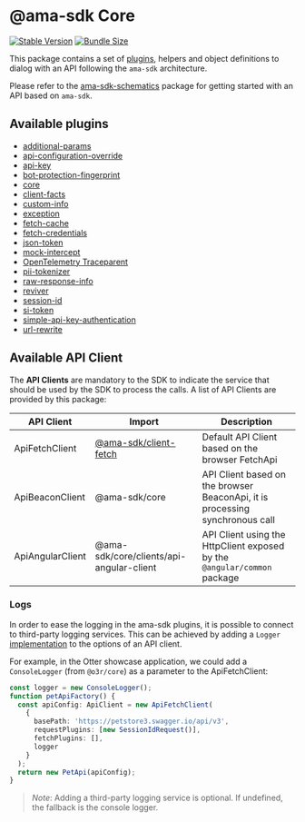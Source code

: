 # @ama-sdk Core

[![Stable Version](https://img.shields.io/npm/v/@ama-sdk/core?style=for-the-badge)](https://www.npmjs.com/package/@ama-sdk/core)
[![Bundle Size](https://img.shields.io/bundlephobia/min/@ama-sdk/core?color=green&style=for-the-badge)](https://www.npmjs.com/package/@ama-sdk/core)

This package contains a set of [plugins](https://github.com/AmadeusITGroup/otter/tree/main/packages/%40ama-sdk/core/src/plugins), helpers and object definitions to dialog with an API following the `ama-sdk` architecture.

Please refer to the [ama-sdk-schematics](../schematics/README.md) package for getting started with an API based on `ama-sdk`.

## Available plugins

- [additional-params](https://github.com/AmadeusITGroup/otter/tree/main/packages/%40ama-sdk/core/src/plugins/additional-params)
- [api-configuration-override](https://github.com/AmadeusITGroup/otter/tree/main/packages/%40ama-sdk/core/src/plugins/api-configuration-override)
- [api-key](https://github.com/AmadeusITGroup/otter/tree/main/packages/%40ama-sdk/core/src/plugins/api-key)
- [bot-protection-fingerprint](https://github.com/AmadeusITGroup/otter/tree/main/packages/%40ama-sdk/core/src/plugins/bot-protection-fingerprint)
- [core](https://github.com/AmadeusITGroup/otter/tree/main/packages/%40ama-sdk/core/src/plugins/core)
- [client-facts](https://github.com/AmadeusITGroup/otter/tree/main/packages/%40ama-sdk/core/src/plugins/client-facts)
- [custom-info](https://github.com/AmadeusITGroup/otter/tree/main/packages/%40ama-sdk/core/src/plugins/custom-info)
- [exception](https://github.com/AmadeusITGroup/otter/tree/main/packages/%40ama-sdk/core/src/plugins/exception)
- [fetch-cache](https://github.com/AmadeusITGroup/otter/tree/main/packages/%40ama-sdk/core/src/plugins/fetch-cache)
- [fetch-credentials](https://github.com/AmadeusITGroup/otter/tree/main/packages/%40ama-sdk/core/src/plugins/fetch-credentials)
- [json-token](https://github.com/AmadeusITGroup/otter/tree/main/packages/%40ama-sdk/core/src/plugins/json-token)
- [mock-intercept](https://github.com/AmadeusITGroup/otter/tree/main/packages/%40ama-sdk/core/src/plugins/mock-intercept)
- [OpenTelemetry Traceparent](https://github.com/AmadeusITGroup/otter/tree/main/packages/%40ama-sdk/core/src/plugins/open-telemetry/traceparent)
- [pii-tokenizer](https://github.com/AmadeusITGroup/otter/tree/main/packages/%40ama-sdk/core/src/plugins/pii-tokenizer)
- [raw-response-info](https://github.com/AmadeusITGroup/otter/tree/main/packages/%40ama-sdk/core/src/plugins/raw-response-info)
- [reviver](https://github.com/AmadeusITGroup/otter/tree/main/packages/%40ama-sdk/core/src/plugins/reviver)
- [session-id](https://github.com/AmadeusITGroup/otter/tree/main/packages/%40ama-sdk/core/src/plugins/session-id)
- [si-token](https://github.com/AmadeusITGroup/otter/tree/main/packages/%40ama-sdk/core/src/plugins/si-token)
- [simple-api-key-authentication](https://github.com/AmadeusITGroup/otter/tree/main/packages/%40ama-sdk/core/src/plugins/simple-api-key-authentication)
- [url-rewrite](https://github.com/AmadeusITGroup/otter/tree/main/packages/%40ama-sdk/core/src/plugins/url-rewrite)

## Available API Client

The **API Clients** are mandatory to the SDK to indicate the service that should be used by the SDK to process the calls.
A list of API Clients are provided by this package:

| API Client       | Import                                                                   | Description                                                                  |
| ---------------- | ------------------------------------------------------------------------ | ---------------------------------------------------------------------------- |
| ApiFetchClient   | [@ama-sdk/client-fetch](https://npmjs.com/package/@ama-sdk/client-fetch) | Default API Client based on the browser FetchApi                             |
| ApiBeaconClient  | @ama-sdk/core                                                            | API Client based on the browser BeaconApi, it is processing synchronous call |
| ApiAngularClient | @ama-sdk/core/clients/api-angular-client                                 | API Client using the HttpClient exposed by the `@angular/common` package     |

### Logs

In order to ease the logging in the ama-sdk plugins, it is possible to connect to third-party logging services.
This can be achieved by adding a `Logger` [implementation](https://github.com/AmadeusITGroup/otter/tree/main/packages/%40ama-sdk/core/src/fwk/logger.ts) to the options of an API client.

For example, in the Otter showcase application, we could add a `ConsoleLogger` (from `@o3r/core`) as a parameter to the ApiFetchClient:

```typescript
const logger = new ConsoleLogger();
function petApiFactory() {
  const apiConfig: ApiClient = new ApiFetchClient(
    {
      basePath: 'https://petstore3.swagger.io/api/v3',
      requestPlugins: [new SessionIdRequest()],
      fetchPlugins: [],
      logger
    }
  );
  return new PetApi(apiConfig);
}
```

> *Note*: Adding a third-party logging service is optional. If undefined, the fallback is the console logger.
